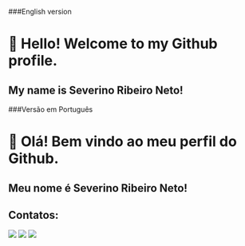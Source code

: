 ###English version

# 👋 Hello! Welcome to my Github profile.
## My name is Severino Ribeiro Neto!


###Versão em Português

# 👋 Olá! Bem vindo ao meu perfil do Github.
## Meu nome é Severino Ribeiro Neto!


## Contatos:

<div>
<a href="https://instagram.com/severino_neto" target="_blank"><img src="https://img.shields.io/badge/-Instagram-%23E4405F?style=for-the-badge&logo=instagram&logoColor=white" target="_blank"></a>
<a href = "mailto:severino.neto@dcx.ufpb.br"><img src="https://img.shields.io/badge/Gmail-D14836?style=for-the-badge&logo=gmail&logoColor=white" target="_blank"></a>
<a href="https://www.linkedin.com/in/severino-ribeiro-neto-914973125/" target="_blank"><img src="https://img.shields.io/badge/-LinkedIn-%230077B5?style=for-the-badge&logo=linkedin&logoColor=white" target="_blank"></a>   
</div>
